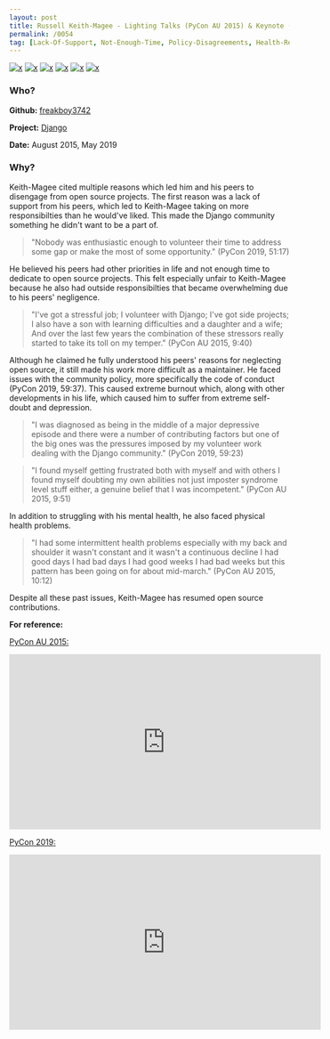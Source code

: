 ```yaml
---
layout: post
title: Russell Keith-Magee - Lighting Talks (PyCon AU 2015) & Keynote (PyCon 2019)
permalink: /0054
tag: [Lack-Of-Support, Not-Enough-Time, Policy-Disagreements, Health-Reasons, Not-Enough-Time(Internal), Self-Doubt]
---
```


[![x](https://img.shields.io/badge/-Lack%20of%20Support-e2062c)](/#LOS) [![x](https://img.shields.io/badge/-Not%20Enough%20Time-orange)](/#NETE) [![x](https://img.shields.io/badge/-Policy%20Disagreements-purple)](/#PolicyD) [![x](https://img.shields.io/badge/-Health%20Reasons-5D3FD3)](/#HR) [![x](https://img.shields.io/badge/-Not%20Enough%20Time%20(Internal)-darkblue)](/#NETI) [![x](https://img.shields.io/badge/-Self--doubt-013ADF)](/#SD)

### Who?

**Github:** [freakboy3742](https://github.com/freakboy3742)

**Project:** [Django](https://github.com/django/django)

**Date:** August 2015, May 2019

### Why?

Keith-Magee cited multiple reasons which led him and his peers to disengage from open source projects. The first reason was a lack of support from his peers, which led to Keith-Magee taking on more responsibilties than he would've liked. This made the Django community something he didn't want to be a part of.

> "Nobody was enthusiastic enough to volunteer their time to address some gap or make the most of some opportunity." (PyCon 2019, 51:17)

He believed his peers had other priorities in life and not enough time to dedicate to open source projects. This felt especially unfair to Keith-Magee because he also had outside responsibilties that became overwhelming due to his peers' negligence.

> "I've got a stressful job; I volunteer with Django; I've got side projects; I also have a son with learning difficulties and a daughter and a wife; And over the last few years the combination of these stressors really started to take its toll on my temper." (PyCon AU 2015, 9:40)

Although he claimed he fully understood his peers' reasons for neglecting open source, it still made his work more difficult as a maintainer. He faced issues with the community policy, more specifically the code of conduct (PyCon 2019, 59:37). This caused extreme burnout which, along with other developments in his life, which caused him to suffer from extreme self-doubt and depression.

>  "I was diagnosed as being in the middle of a major depressive episode and there were a number of contributing factors but one of the big ones was the pressures imposed by my volunteer work dealing with the Django community." (PyCon 2019, 59:23)

> "I found myself getting frustrated both with myself and with others I found myself doubting my own abilities not just imposter syndrome level stuff either, a genuine belief that I was incompetent." (PyCon AU 2015, 9:51)

In addition to struggling with his mental health, he also faced physical health problems.

> "I had some intermittent health problems especially with my back and shoulder it wasn't constant and it wasn't a continuous decline I had good days I had bad days I had good weeks I had bad weeks but this pattern has been going on for about mid-march." (PyCon AU 2015, 10:12)

Despite all these past issues, Keith-Magee has resumed open source contributions.

**For reference:**

<u>PyCon AU 2015:</u>
<iframe width="560" height="315" src="https://www.youtube.com/embed/MIRTtmjAKEw?start=580" title="YouTube video player" frameborder="0" allow="accelerometer; autoplay; clipboard-write; encrypted-media; gyroscope; picture-in-picture" allowfullscreen></iframe> 


<u>PyCon 2019:</u>
<iframe width="560" height="315" src="https://www.youtube.com/embed/ftP5BQh1-YM?start=3077" title="YouTube video player" frameborder="0" allow="accelerometer; autoplay; clipboard-write; encrypted-media; gyroscope; picture-in-picture" allowfullscreen></iframe>

